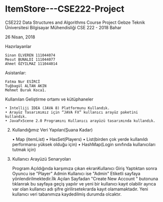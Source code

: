 # ItemStore---CSE222-Project

CSE222 Data Structures and Algorithms Course Project
  Gebze Teknik Üniversitesi
  Bilgisayar Mühendisliği
  CSE 222 - 2018 Bahar


  
  26 Nisan, 2018

Hazırlayanlar

    Sinan ELVEREN 111044074  
    Mesut BUNALDI 111044077
    Ahmet ÖZYILMAZ 111044014
  


Asistanlar:

    Fatma Nur ESİRCİ
    Tuğbagül ALTAN AKIN
    Mehmet Burak Koca1. 
  
  
  
  
Kullanılan Geliştirme ortamı ve kütüphaneler

    • Intelliji IDEA (JAVA 8) Platformunu Kullandık.
    • Arayüz Tasarımımız için “JAVA FX” kullanıcı arayüz paketini kullandık.
    • JavaFxScene 2.0 Programını Kullanıcı arayüzü tasarımında kullandık.
  


2. Kullandığımız Veri Yapıları(Şuana Kadar)
 
    • Map (itemList)
    • HasSet(Players)
    • List(birden çok yerde kullanıldı performansı yüksek olduğu için)
    • HashMap(Login sınıfında kullanıcıları tutmak için)
    
  
  
3. Kullanıcı Arayüzü Senaryoları

    Program Açıldığında karşımıza çıkan ekranKullanıcı Giriş Yaptıktan sonra Oyuncu ise "Player" 
    Admin Kullanıcı ise "Admin" Etiketli sayfaya yönlendirilmektedir.İlk Açılan Sayfadan 
    "Create New Account " butonuna tıklanrak bu sayfaya geçiş  yapılır ve yeni bir kullanıcı
    kayıt olabilir ayrıca var olan kullanıcı adı şifre girilirsetekrarda kayıt olamamaktadır.
    Yeni kullanıcı veri tabanımıza kaydedilmiş durumda olcaktır. 
  
